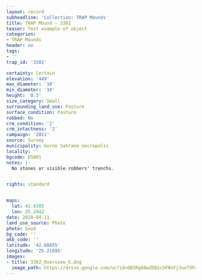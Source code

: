 ```yaml
---
layout: record
subheadline: 'Collection: TRAP Mounds'
title: TRAP Mound - 3302
teaser: Test example of object
categories:
- TRAP Mounds
header: no
tags:
- ''
trap_id: '3302'

certainty: Certain
elevation: '449'
max_diameter: '10'
min_diameter: '10'
height: '0.3'
size_category: Small
surrounding_land_use: Pasture
surface_condition: Pasture
robbed: No
crm_condition: '2'
crm_intactness: '2'
campaign: '2011'
source: Survey
municipality: Gorno Sahrane necropolis
locality: ''
bgcode: DS001
notes: |-
  No stones or visible robbers' trenchs.


rights: standard


maps:
  lat: 42.6285
  lon: 25.2442
date: 2018-04-11
land_use_source: Photo
photo: Good
bg_code: ''
akb_code: ''
latitude: '42.66655'
longitude: '25.21695'
images:
- title: 3302_Overview_E.dng
  image_path: https://drive.google.com/uc?id=0B3Rg88wZDQscSFNnYjJueTdFanM
---
```


